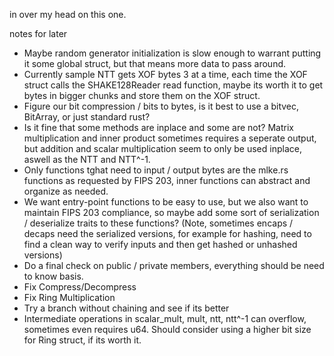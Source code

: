 in over my head on this one.

notes for later
- Maybe random generator initialization is slow enough to warrant putting it some global struct, but that means more data to pass around.
- Currently sample NTT gets XOF bytes 3 at a time, each time the XOF struct calls the SHAKE128Reader read function, maybe its worth it to get bytes in bigger chunks and store them on the XOF struct.
- Figure our bit compression / bits to bytes, is it best to use a bitvec, BitArray, or just standard rust?
- Is it fine that some methods are inplace and some are not? Matrix multiplication and inner product sometimes requires a seperate output, but addition and scalar multiplication seem to only be used inplace, aswell as the NTT and NTT^-1.
- Only functions tghat need to input / output bytes are the mlke.rs functions as requested by FIPS 203, inner functions can abstract and organize as needed.
- We want entry-point functions to be easy to use, but we also want to maintain FIPS 203 compliance, so maybe add some sort of serialization / deserialize traits to these functions? (Note, sometimes encaps / decaps need the serialized versions, for example for hashing, need to find a clean way to verify inputs and then get hashed or unhashed versions)
- Do a final check on public / private members, everything should be need to know basis.
- Fix Compress/Decompress
- Fix Ring Multiplication
- Try a branch without chaining and see if its better
- Intermediate operations in scalar_mult, mult, ntt, ntt^-1 can overflow, sometimes even requires u64. Should consider using a higher bit size for Ring struct, if its worth it.